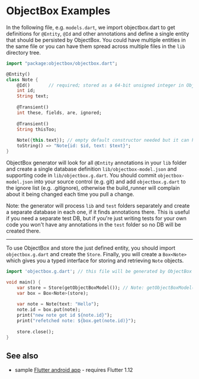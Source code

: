 ObjectBox Examples
==========================

In the following file, e.g. `models.dart`, we import objectbox.dart to get definitions for `@Entity`, 
`@Id` and other annotations and define a single entity that should be persisted by ObjectBox. You could have multiple 
entities in the same file or you can have them spread across multiple files in the `lib` directory tree. 

```dart
import "package:objectbox/objectbox.dart";

@Entity()
class Note {
    @Id()       // required; stored as a 64-bit unsigned integer in ObjectBox
    int id;
    String text;
    
    @Transient()
    int these, fields, are, ignored;
    
    @Transient()
    String thisToo;
    
    Note({this.text}); // empty default constructor needed but it can have optional args
    toString() => "Note{id: $id, text: $text}";
}
```

ObjectBox generator will look for all `@Entity` annotations in your `lib` folder and create a single database definition
`lib/objectbox-model.json` and supporting code in `lib/objectbox.g.dart`. 
You should commit `objectbox-model.json` into your source control (e.g. git) and add `objectbox.g.dart` to the ignore 
list (e.g. .gitignore), otherwise the build_runner will complain about it being changed each time you pull a change.

Note: the generator will process `lib` and `test` folders separately and create a separate database in each one, if it 
finds annotations there. This is useful if you need a separate test DB, but if you're just writing tests for your own 
code you won't have any annotations in the `test` folder so no DB will be created there.  

-------------------

To use ObjectBox and store the just defined entity, you should import `objectbox.g.dart` and create the `Store`.
Finally, you will create a `Box<Note>` which gives you a typed interface for storing and retrieving `Note` objects.

```dart
import 'objectbox.g.dart'; // this file will be generated by ObjectBox after running `pub run build_runner build`

void main() {
    var store = Store(getObjectBoxModel()); // Note: getObjectBoxModel() is generated for you in objectbox.g.dart
    var box = Box<Note>(store);
    
    var note = Note(text: "Hello");
    note.id = box.put(note);
    print("new note got id ${note.id}");
    print("refetched note: ${box.get(note.id)}");
    
    store.close();
}
```

See also
--------
* sample [Flutter android app](flutter/objectbox_demo) - requires Flutter 1.12 
